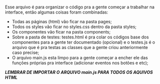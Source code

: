 Esse arquivo é para organizar o código pra a gente começar a trabalhar na interface, então algumas coisas foram combinadas:

- Todas as páginas (html) vão ficar na pasta pages;
- Todos os styles vão ficar no styles.css dentro da pasta styles;
- Os componentes vão ficar na pasta components;
- Sobre a pasta de testes: testes.html é pra colar os códigos base dos componentes para a gente ter documentado (opcional) e o testes.js é o arquivo que é pra testas as classes que a gente criou anteriormente caso precise;
- O arquivo main.js esta limpo para a gente começar a encher ele das funções próprias pra interface (adicionar eventos nos botões e etc);

***LEMBRAR DE IMPORTAR O ARQUIVO main.js PARA TODOS OS AQUIVOS HTML***